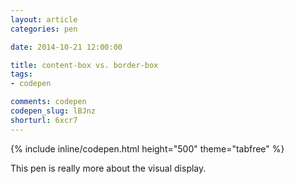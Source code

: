 ```yaml
---
layout: article
categories: pen

date: 2014-10-21 12:00:00

title: content-box vs. border-box
tags:
- codepen

comments: codepen
codepen_slug: lBJnz
shorturl: 6xcr7
---
```



{% include inline/codepen.html height="500" theme="tabfree" %}

This pen is really more about the visual display.
